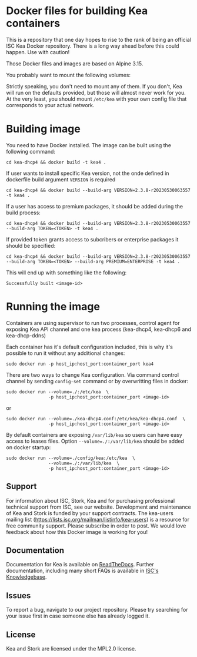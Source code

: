 # Docker files for building Kea containers

This is a repository that one day hopes to rise to the rank of being an official
ISC Kea Docker repository. There is a long way ahead before this could happen.
Use with caution!

Those Docker files and images are based on Alpine 3.15.

You probably want to mount the following volumes:



Strictly speaking, you don't need to mount any of them. If you don't, Kea will
run on the defaults provided, but those will almost never work for you. At the
very least, you should mount `/etc/kea` with your own config file that
corresponds to your actual network.

# Building image

You need to have Docker installed. The image can be built using the following
command:

```shell
cd kea-dhcp4 && docker build -t kea4 .
```

If user wants to install specific Kea version, not the onde defined
in dockerfile build argument `VERSION` is required

```shell
cd kea-dhcp4 && docker build --build-arg VERSION=2.3.8-r20230530063557 -t kea4 .
```

If a user has access to premium packages, it should be added during the build process:

```shell
cd kea-dhcp4 && docker build --build-arg VERSION=2.3.8-r20230530063557 --build-arg TOKEN=<TOKEN> -t kea4 . 
```

If provided token grants access to subcribers or enterprise packages it should be specified:

```shell
cd kea-dhcp4 && docker build --build-arg VERSION=2.3.8-r20230530063557 --build-arg TOKEN=<TOKEN> --build-arg PREMIUM=ENTERPRISE -t kea4 . 
```

This will end up with something like the following:

```shell
Successfully built <image-id>
```

# Running the image

Containers are using supervisor to run two processes, control agent for exposing Kea
API channel and one kea process (kea-dhcp4, kea-dhcp6 and kea-dhcp-ddns)

Each container has it's default configuration included, this is why it's possible to run it without any additional changes:

```shell
sudo docker run -p host_ip:host_port:container_port kea4
```

There are two ways to change Kea configuration. Via command control channel by sending `config-set` command or by overwritting files in docker:

```shell
sudo docker run --volume=./:/etc/kea  \
                -p host_ip:host_port:container_port <image-id>
```

or

```shell
sudo docker run --volume=./kea-dhcp4.conf:/etc/kea/kea-dhcp4.conf  \
                -p host_ip:host_port:container_port <image-id>
```

By default containers are exposing `/var/lib/kea` so users can have easy access to leases files. Option `--volume=./:/var/lib/kea` should be added on docker startup:

```shell
sudo docker run --volume=./config/kea:/etc/kea  \
                --volume=./:/var/lib/kea  \
                -p host_ip:host_port:container_port <image-id>
```

## Support

For information about ISC, Stork, Kea and for purchasing professional technical support from ISC, see our website.
Development and maintenance of Kea and Stork is funded by your support contracts. The kea-users mailing list
(https://lists.isc.org/mailman/listinfo/kea-users) is a resource for free community support. Please subscribe in
order to post. We would love feedback about how this Docker image is working for you!

## Documentation

Documentation for Kea is available on [ReadTheDocs](https://kea.readthedocs.io).
Further documentation, including many short FAQs is available in [ISC's Knowledgebase](kb.isc.org/).

## Issues

To report a bug, navigate to our project repository. Please try searching for your issue first in case someone else
has already logged it.

## License

Kea and Stork are licensed under the MPL2.0 license.
